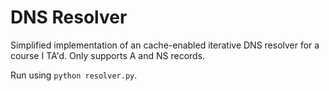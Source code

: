 # DNS Resolver

Simplified implementation of an cache-enabled iterative DNS resolver for a course I TA'd. Only supports A and NS records.

Run using `python resolver.py`.
